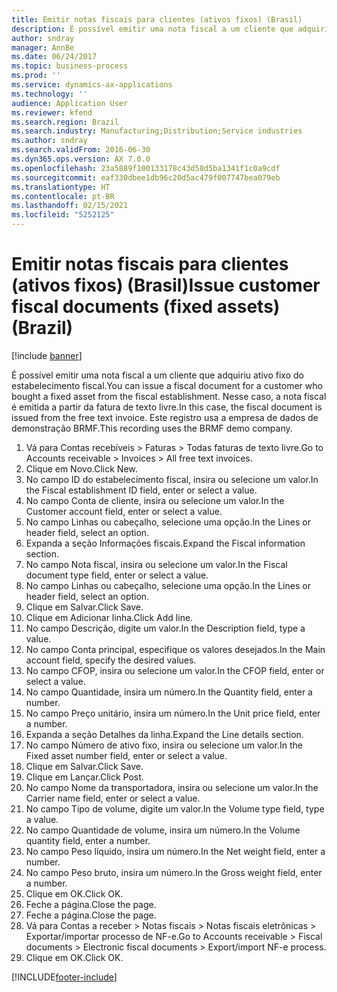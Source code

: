 ```yaml
---
title: Emitir notas fiscais para clientes (ativos fixos) (Brasil)
description: É possível emitir uma nota fiscal a um cliente que adquiriu ativo fixo do estabelecimento fiscal.
author: sndray
manager: AnnBe
ms.date: 06/24/2017
ms.topic: business-process
ms.prod: ''
ms.service: dynamics-ax-applications
ms.technology: ''
audience: Application User
ms.reviewer: kfend
ms.search.region: Brazil
ms.search.industry: Manufacturing;Distribution;Service industries
ms.author: sndray
ms.search.validFrom: 2016-06-30
ms.dyn365.ops.version: AX 7.0.0
ms.openlocfilehash: 23a5889f100133178c43d58d5ba1341f1c0a9cdf
ms.sourcegitcommit: eaf330dbee1db96c20d5ac479f007747bea079eb
ms.translationtype: HT
ms.contentlocale: pt-BR
ms.lasthandoff: 02/15/2021
ms.locfileid: "5252125"
---
```

# <a name="issue-customer-fiscal-documents-fixed-assets-brazil"></a><span data-ttu-id="7aa78-103">Emitir notas fiscais para clientes (ativos fixos) (Brasil)</span><span class="sxs-lookup"><span data-stu-id="7aa78-103">Issue customer fiscal documents (fixed assets) (Brazil)</span></span>

[!include [banner](../../includes/banner.md)]

<span data-ttu-id="7aa78-104">É possível emitir uma nota fiscal a um cliente que adquiriu ativo fixo do estabelecimento fiscal.</span><span class="sxs-lookup"><span data-stu-id="7aa78-104">You can issue a fiscal document for a customer who bought a fixed asset from the fiscal establishment.</span></span> <span data-ttu-id="7aa78-105">Nesse caso, a nota fiscal é emitida a partir da fatura de texto livre.</span><span class="sxs-lookup"><span data-stu-id="7aa78-105">In this case, the fiscal document is issued from the free text invoice.</span></span> <span data-ttu-id="7aa78-106">Este registro usa a empresa de dados de demonstração BRMF.</span><span class="sxs-lookup"><span data-stu-id="7aa78-106">This recording uses the BRMF demo company.</span></span>

1. <span data-ttu-id="7aa78-107">Vá para Contas recebíveis > Faturas > Todas faturas de texto livre.</span><span class="sxs-lookup"><span data-stu-id="7aa78-107">Go to Accounts receivable > Invoices > All free text invoices.</span></span>
2. <span data-ttu-id="7aa78-108">Clique em Novo.</span><span class="sxs-lookup"><span data-stu-id="7aa78-108">Click New.</span></span>
3. <span data-ttu-id="7aa78-109">No campo ID do estabelecimento fiscal, insira ou selecione um valor.</span><span class="sxs-lookup"><span data-stu-id="7aa78-109">In the Fiscal establishment ID field, enter or select a value.</span></span>
4. <span data-ttu-id="7aa78-110">No campo Conta de cliente, insira ou selecione um valor.</span><span class="sxs-lookup"><span data-stu-id="7aa78-110">In the Customer account field, enter or select a value.</span></span>
5. <span data-ttu-id="7aa78-111">No campo Linhas ou cabeçalho, selecione uma opção.</span><span class="sxs-lookup"><span data-stu-id="7aa78-111">In the Lines or header field, select an option.</span></span>
6. <span data-ttu-id="7aa78-112">Expanda a seção Informações fiscais.</span><span class="sxs-lookup"><span data-stu-id="7aa78-112">Expand the Fiscal information section.</span></span>
7. <span data-ttu-id="7aa78-113">No campo Nota fiscal, insira ou selecione um valor.</span><span class="sxs-lookup"><span data-stu-id="7aa78-113">In the Fiscal document type field, enter or select a value.</span></span>
8. <span data-ttu-id="7aa78-114">No campo Linhas ou cabeçalho, selecione uma opção.</span><span class="sxs-lookup"><span data-stu-id="7aa78-114">In the Lines or header field, select an option.</span></span>
9. <span data-ttu-id="7aa78-115">Clique em Salvar.</span><span class="sxs-lookup"><span data-stu-id="7aa78-115">Click Save.</span></span>
10. <span data-ttu-id="7aa78-116">Clique em Adicionar linha.</span><span class="sxs-lookup"><span data-stu-id="7aa78-116">Click Add line.</span></span>
11. <span data-ttu-id="7aa78-117">No campo Descrição, digite um valor.</span><span class="sxs-lookup"><span data-stu-id="7aa78-117">In the Description field, type a value.</span></span>
12. <span data-ttu-id="7aa78-118">No campo Conta principal, especifique os valores desejados.</span><span class="sxs-lookup"><span data-stu-id="7aa78-118">In the Main account field, specify the desired values.</span></span>
13. <span data-ttu-id="7aa78-119">No campo CFOP, insira ou selecione um valor.</span><span class="sxs-lookup"><span data-stu-id="7aa78-119">In the CFOP field, enter or select a value.</span></span>
14. <span data-ttu-id="7aa78-120">No campo Quantidade, insira um número.</span><span class="sxs-lookup"><span data-stu-id="7aa78-120">In the Quantity field, enter a number.</span></span>
15. <span data-ttu-id="7aa78-121">No campo Preço unitário, insira um número.</span><span class="sxs-lookup"><span data-stu-id="7aa78-121">In the Unit price field, enter a number.</span></span>
16. <span data-ttu-id="7aa78-122">Expanda a seção Detalhes da linha.</span><span class="sxs-lookup"><span data-stu-id="7aa78-122">Expand the Line details section.</span></span>
17. <span data-ttu-id="7aa78-123">No campo Número de ativo fixo, insira ou selecione um valor.</span><span class="sxs-lookup"><span data-stu-id="7aa78-123">In the Fixed asset number field, enter or select a value.</span></span>
18. <span data-ttu-id="7aa78-124">Clique em Salvar.</span><span class="sxs-lookup"><span data-stu-id="7aa78-124">Click Save.</span></span>
19. <span data-ttu-id="7aa78-125">Clique em Lançar.</span><span class="sxs-lookup"><span data-stu-id="7aa78-125">Click Post.</span></span>
20. <span data-ttu-id="7aa78-126">No campo Nome da transportadora, insira ou selecione um valor.</span><span class="sxs-lookup"><span data-stu-id="7aa78-126">In the Carrier name field, enter or select a value.</span></span>
21. <span data-ttu-id="7aa78-127">No campo Tipo de volume, digite um valor.</span><span class="sxs-lookup"><span data-stu-id="7aa78-127">In the Volume type field, type a value.</span></span>
22. <span data-ttu-id="7aa78-128">No campo Quantidade de volume, insira um número.</span><span class="sxs-lookup"><span data-stu-id="7aa78-128">In the Volume quantity field, enter a number.</span></span>
23. <span data-ttu-id="7aa78-129">No campo Peso líquido, insira um número.</span><span class="sxs-lookup"><span data-stu-id="7aa78-129">In the Net weight field, enter a number.</span></span>
24. <span data-ttu-id="7aa78-130">No campo Peso bruto, insira um número.</span><span class="sxs-lookup"><span data-stu-id="7aa78-130">In the Gross weight field, enter a number.</span></span>
25. <span data-ttu-id="7aa78-131">Clique em OK.</span><span class="sxs-lookup"><span data-stu-id="7aa78-131">Click OK.</span></span>
26. <span data-ttu-id="7aa78-132">Feche a página.</span><span class="sxs-lookup"><span data-stu-id="7aa78-132">Close the page.</span></span>
27. <span data-ttu-id="7aa78-133">Feche a página.</span><span class="sxs-lookup"><span data-stu-id="7aa78-133">Close the page.</span></span>
28. <span data-ttu-id="7aa78-134">Vá para Contas a receber > Notas fiscais > Notas fiscais eletrônicas > Exportar/importar processo de NF-e.</span><span class="sxs-lookup"><span data-stu-id="7aa78-134">Go to Accounts receivable > Fiscal documents > Electronic fiscal documents > Export/import NF-e process.</span></span>
29. <span data-ttu-id="7aa78-135">Clique em OK.</span><span class="sxs-lookup"><span data-stu-id="7aa78-135">Click OK.</span></span>



[!INCLUDE[footer-include](../../../includes/footer-banner.md)]